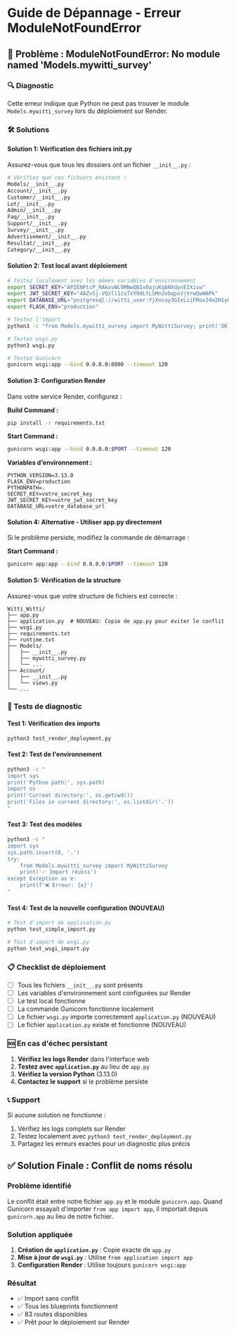 # Guide de Dépannage - Erreur ModuleNotFoundError

## 🚨 Problème : ModuleNotFoundError: No module named 'Models.mywitti_survey'

### 🔍 Diagnostic

Cette erreur indique que Python ne peut pas trouver le module `Models.mywitti_survey` lors du déploiement sur Render.

### 🛠️ Solutions

#### Solution 1: Vérification des fichiers __init__.py

Assurez-vous que tous les dossiers ont un fichier `__init__.py` :

```bash
# Vérifiez que ces fichiers existent :
Models/__init__.py
Account/__init__.py
Customer/__init__.py
Lot/__init__.py
Admin/__init__.py
Faq/__init__.py
Support/__init__.py
Survey/__init__.py
Advertisement/__init__.py
Resultat/__init__.py
Category/__init__.py
```

#### Solution 2: Test local avant déploiement

```bash
# Testez localement avec les mêmes variables d'environnement
export SECRET_KEY="APZENPtcP_RAkxvWL9MNwQBIxOajuKqbNXdynEIXisw"
export JWT_SECRET_KEY="4AZvSj-VQzll1zsTxY9dLtLSMn2obqpxVjVrwQwWAPk"
export DATABASE_URL="postgresql://witti_user:YjXncuy3GIeLiiFMov24m2H1yG4iI7j5@dpg-d1i6idbe5dus73a5l5s0-a.oregon-postgres.render.com/mywitti"
export FLASK_ENV="production"

# Testez l'import
python3 -c "from Models.mywitti_survey import MyWittiSurvey; print('OK')"

# Testez wsgi.py
python3 wsgi.py

# Testez Gunicorn
gunicorn wsgi:app --bind 0.0.0.0:8000 --timeout 120
```

#### Solution 3: Configuration Render

Dans votre service Render, configurez :

**Build Command :**
```bash
pip install -r requirements.txt
```

**Start Command :**
```bash
gunicorn wsgi:app --bind 0.0.0.0:$PORT --timeout 120
```

**Variables d'environnement :**
```
PYTHON_VERSION=3.13.0
FLASK_ENV=production
PYTHONPATH=.
SECRET_KEY=votre_secret_key
JWT_SECRET_KEY=votre_jwt_secret_key
DATABASE_URL=votre_database_url
```

#### Solution 4: Alternative - Utiliser app.py directement

Si le problème persiste, modifiez la commande de démarrage :

**Start Command :**
```bash
gunicorn app:app --bind 0.0.0.0:$PORT --timeout 120
```

#### Solution 5: Vérification de la structure

Assurez-vous que votre structure de fichiers est correcte :

```
Witti_Witti/
├── app.py
├── application.py  # NOUVEAU: Copie de app.py pour éviter le conflit
├── wsgi.py
├── requirements.txt
├── runtime.txt
├── Models/
│   ├── __init__.py
│   ├── mywitti_survey.py
│   └── ...
├── Account/
│   ├── __init__.py
│   └── views.py
└── ...
```

### 🔧 Tests de diagnostic

#### Test 1: Vérification des imports
```bash
python3 test_render_deployment.py
```

#### Test 2: Test de l'environnement
```bash
python3 -c "
import sys
print('Python path:', sys.path)
import os
print('Current directory:', os.getcwd())
print('Files in current directory:', os.listdir('.'))
"
```

#### Test 3: Test des modèles
```bash
python3 -c "
import sys
sys.path.insert(0, '.')
try:
    from Models.mywitti_survey import MyWittiSurvey
    print('✅ Import réussi')
except Exception as e:
    print(f'❌ Erreur: {e}')
"
```

#### Test 4: Test de la nouvelle configuration (NOUVEAU)
```bash
# Test d'import de application.py
python test_simple_import.py

# Test d'import de wsgi.py
python test_wsgi_import.py
```

### 📋 Checklist de déploiement

- [ ] Tous les fichiers `__init__.py` sont présents
- [ ] Les variables d'environnement sont configurées sur Render
- [ ] Le test local fonctionne
- [ ] La commande Gunicorn fonctionne localement
- [ ] Le fichier `wsgi.py` importe correctement `application.py` (NOUVEAU)
- [ ] Le fichier `application.py` existe et fonctionne (NOUVEAU)

### 🆘 En cas d'échec persistant

1. **Vérifiez les logs Render** dans l'interface web
2. **Testez avec `application.py`** au lieu de `app.py`
3. **Vérifiez la version Python** (3.13.0)
4. **Contactez le support** si le problème persiste

### 📞 Support

Si aucune solution ne fonctionne :
1. Vérifiez les logs complets sur Render
2. Testez localement avec `python3 test_render_deployment.py`
3. Partagez les erreurs exactes pour un diagnostic plus précis

## ✅ Solution Finale : Conflit de noms résolu

### Problème identifié
Le conflit était entre notre fichier `app.py` et le module `gunicorn.app`. Quand Gunicorn essayait d'importer `from app import app`, il importait depuis `gunicorn.app` au lieu de notre fichier.

### Solution appliquée
1. **Création de `application.py`** : Copie exacte de `app.py`
2. **Mise à jour de `wsgi.py`** : Utilise `from application import app`
3. **Configuration Render** : Utilise toujours `gunicorn wsgi:app`

### Résultat
- ✅ Import sans conflit
- ✅ Tous les blueprints fonctionnent
- ✅ 83 routes disponibles
- ✅ Prêt pour le déploiement sur Render 